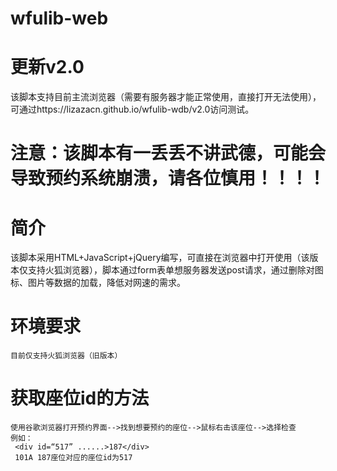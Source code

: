 # wfulib-web
# 更新v2.0
该脚本支持目前主流浏览器（需要有服务器才能正常使用，直接打开无法使用），可通过https://lizazacn.github.io/wfulib-wdb/v2.0访问测试。
# 注意：该脚本有一丢丢不讲武德，可能会导致预约系统崩溃，请各位慎用！！！！
# 简介
该脚本采用HTML+JavaScript+jQuery编写，可直接在浏览器中打开使用（该版本仅支持火狐浏览器），脚本通过form表单想服务器发送post请求，通过删除对图标、图片等数据的加载，降低对网速的需求。
# 环境要求
    目前仅支持火狐浏览器（旧版本）
# 获取座位id的方法
    使用谷歌浏览器打开预约界面-->找到想要预约的座位-->鼠标右击该座位-->选择检查
    例如：
     <div id=“517” ......>187</div>
     101A 187座位对应的座位id为517
